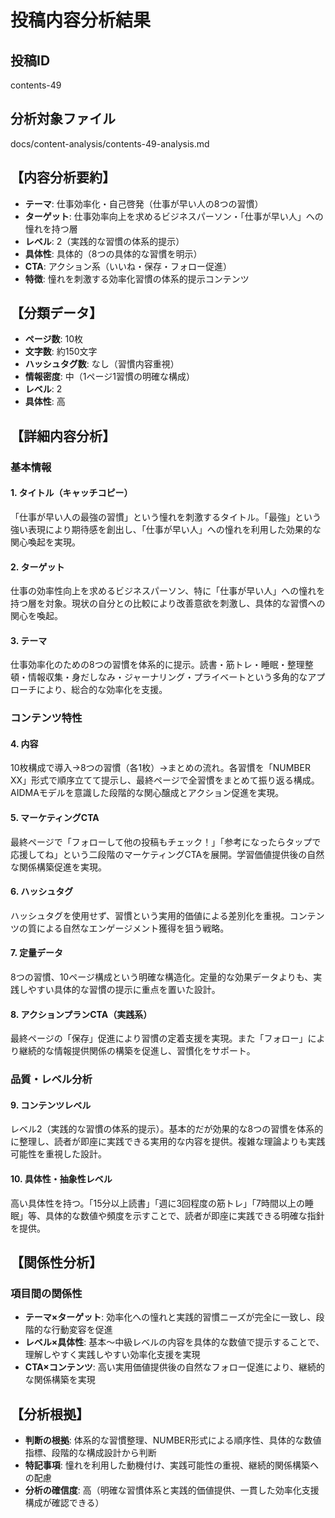 # 投稿内容分析結果

## 投稿ID
contents-49

## 分析対象ファイル
docs/content-analysis/contents-49-analysis.md

## 【内容分析要約】
- **テーマ**: 仕事効率化・自己啓発（仕事が早い人の8つの習慣）
- **ターゲット**: 仕事効率向上を求めるビジネスパーソン・「仕事が早い人」への憧れを持つ層
- **レベル**: 2（実践的な習慣の体系的提示）
- **具体性**: 具体的（8つの具体的な習慣を明示）
- **CTA**: アクション系（いいね・保存・フォロー促進）
- **特徴**: 憧れを刺激する効率化習慣の体系的提示コンテンツ

## 【分類データ】
- **ページ数**: 10枚
- **文字数**: 約150文字
- **ハッシュタグ数**: なし（習慣内容重視）
- **情報密度**: 中（1ページ1習慣の明確な構成）
- **レベル**: 2
- **具体性**: 高

## 【詳細内容分析】

### 基本情報
#### 1. タイトル（キャッチコピー）
「仕事が早い人の最強の習慣」という憧れを刺激するタイトル。「最強」という強い表現により期待感を創出し、「仕事が早い人」への憧れを利用した効果的な関心喚起を実現。

#### 2. ターゲット
仕事の効率性向上を求めるビジネスパーソン、特に「仕事が早い人」への憧れを持つ層を対象。現状の自分との比較により改善意欲を刺激し、具体的な習慣への関心を喚起。

#### 3. テーマ
仕事効率化のための8つの習慣を体系的に提示。読書・筋トレ・睡眠・整理整頓・情報収集・身だしなみ・ジャーナリング・プライベートという多角的なアプローチにより、総合的な効率化を支援。

### コンテンツ特性
#### 4. 内容
10枚構成で導入→8つの習慣（各1枚）→まとめの流れ。各習慣を「NUMBER XX」形式で順序立てて提示し、最終ページで全習慣をまとめて振り返る構成。AIDMAモデルを意識した段階的な関心醸成とアクション促進を実現。

#### 5. マーケティングCTA
最終ページで「フォローして他の投稿もチェック！」「参考になったらタップで応援してね」という二段階のマーケティングCTAを展開。学習価値提供後の自然な関係構築促進を実現。

#### 6. ハッシュタグ
ハッシュタグを使用せず、習慣という実用的価値による差別化を重視。コンテンツの質による自然なエンゲージメント獲得を狙う戦略。

#### 7. 定量データ
8つの習慣、10ページ構成という明確な構造化。定量的な効果データよりも、実践しやすい具体的な習慣の提示に重点を置いた設計。

#### 8. アクションプランCTA（実践系）
最終ページの「保存」促進により習慣の定着支援を実現。また「フォロー」により継続的な情報提供関係の構築を促進し、習慣化をサポート。

### 品質・レベル分析
#### 9. コンテンツレベル
レベル2（実践的な習慣の体系的提示）。基本的だが効果的な8つの習慣を体系的に整理し、読者が即座に実践できる実用的な内容を提供。複雑な理論よりも実践可能性を重視した設計。

#### 10. 具体性・抽象性レベル
高い具体性を持つ。「15分以上読書」「週に3回程度の筋トレ」「7時間以上の睡眠」等、具体的な数値や頻度を示すことで、読者が即座に実践できる明確な指針を提供。

## 【関係性分析】
### 項目間の関係性
- **テーマ×ターゲット**: 効率化への憧れと実践的習慣ニーズが完全に一致し、段階的な行動変容を促進
- **レベル×具体性**: 基本〜中級レベルの内容を具体的な数値で提示することで、理解しやすく実践しやすい効率化支援を実現
- **CTA×コンテンツ**: 高い実用価値提供後の自然なフォロー促進により、継続的な関係構築を実現

## 【分析根拠】
- **判断の根拠**: 体系的な習慣整理、NUMBER形式による順序性、具体的な数値指標、段階的な構成設計から判断
- **特記事項**: 憧れを利用した動機付け、実践可能性の重視、継続的関係構築への配慮
- **分析の確信度**: 高（明確な習慣体系と実践的価値提供、一貫した効率化支援構成が確認できる）